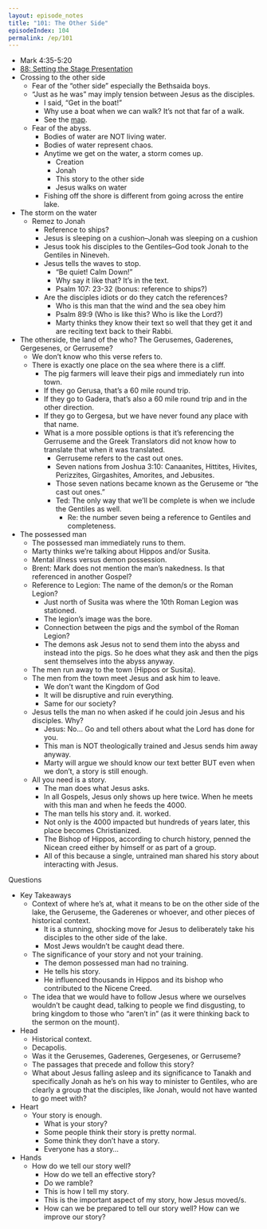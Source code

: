 ```yaml
---
layout: episode_notes
title: "101: The Other Side"
episodeIndex: 104
permalink: /ep/101
---
```


- Mark 4:35-5:20
- [88: Setting the Stage Presentation](https://bemadiscipleship.s3.us-east-2.amazonaws.com/BEMA+088+Setting+the+Stage.pdf)
- Crossing to the other side
  - Fear of the “other side” especially the Bethsaida boys.
  - “Just as he was” may imply tension between Jesus as the disciples.
    - I said, “Get in the boat!”
    - Why use a boat when we can walk? It’s not that far of a walk.
    - See the [map](https://bemadiscipleship.s3.us-east-2.amazonaws.com/BEMA+088+Setting+the+Stage.pdf).
  - Fear of the abyss.
    - Bodies of water are NOT living water.
    - Bodies of water represent chaos.
    - Anytime we get on the water, a storm comes up.
      - Creation
      - Jonah
      - This story to the other side
      - Jesus walks on water
    - Fishing off the shore is different from going across the entire lake.
- The storm on the water
  - Remez to Jonah
    - Reference to ships?
    - Jesus is sleeping on a cushion–Jonah was sleeping on a cushion
    - Jesus took his disciples to the Gentiles–God took Jonah to the Gentiles in Nineveh.
    - Jesus tells the waves to stop. 
      - “Be quiet! Calm Down!” 
      - Why say it like that? It’s in the text.
      - Psalm 107: 23-32 (bonus: reference to ships?)
    - Are the disciples idiots or do they catch the references?
      - Who is this man that the wind and the sea obey him
      - Psalm 89:9 (Who is like this? Who is like the Lord?)
      - Marty thinks they know their text so well that they get it and are reciting text back to their Rabbi.
- The otherside, the land of the who? The Gerusemes, Gaderenes, Gergesenes, or Gerruseme?
  - We don’t know who this verse refers to.
  - There is exactly one place on the sea where there is a cliff.
    - The pig farmers will leave their pigs and immediately run into town.
    - If they go Gerusa, that’s a 60 mile round trip.
    - If they go to Gadera, that’s also a 60 mile round trip and in the other direction. 
    - If they go to Gergesa, but we have never found any place with that name.
    - What is a more possible options is that it’s referencing the Gerruseme and the Greek Translators did not know how to translate that when it was translated.
      - Gerruseme refers to the cast out ones.
      - Seven nations from Joshua 3:10: Canaanites, Hittites, Hivites, Perizzites, Girgashites, Amorites, and Jebusites.
      - Those seven nations became known as the Geruseme or “the cast out ones.”
      - Ted: The only way that we’ll be complete is when we include the Gentiles as well.
        - Re: the number seven being a reference to Gentiles and completeness.
- The possessed man
  - The possessed man immediately runs to them.
  - Marty thinks we’re talking about Hippos and/or Susita.
  - Mental illness versus demon possession.
  - Brent: Mark does not mention the man’s nakedness. Is that referenced in another Gospel?
  - Reference to Legion: The name of the demon/s or the Roman Legion?
    - Just north of Susita was where the 10th Roman Legion was stationed.
    - The legion’s image was the bore.
    - Connection between the pigs and the symbol of the Roman Legion?
    - The demons ask Jesus not to send them into the abyss and instead into the pigs. So he does what they ask and then the pigs sent themselves into the abyss anyway.
  - The men run away to the town (Hippos or Susita).
  - The men from the town meet Jesus and ask him to leave.
    - We don’t want the Kingdom of God
    - It will be disruptive and ruin everything.
    - Same for our society?
  - Jesus tells the man no when asked if he could join Jesus and his disciples. Why?
    - Jesus: No… Go and tell others about what the Lord has done for you.
    - This man is NOT theologically trained and Jesus sends him away anyway.
    - Marty will argue we should know our text better BUT even when we don’t, a story is still enough.
  - All you need is a story. 
    - The man does what Jesus asks.
    - In all Gospels, Jesus only shows up here twice. When he meets with this man and when he feeds the 4000.
    - The man tells his story and. it. worked.
    - Not only is the 4000 impacted but hundreds of years later, this place becomes Christianized.
    - The Bishop of Hippos, according to church history, penned the Nicean creed either by himself or as part of a group.
    - All of this because a single, untrained man shared his story about interacting with Jesus.

Questions



- Key Takeaways
  - Context of where he’s at, what it means to be on the other side of the lake, the Geruseme, the Gaderenes or whoever, and other pieces of historical context. 
    - It is a stunning, shocking move for Jesus to deliberately take his disciples to the other side of the lake.
    - Most Jews wouldn’t be caught dead there.
  - The significance of your story and not your training.
    - The demon possessed man had no training.
    - He tells his story.
    - He influenced thousands in Hippos and its bishop who contributed to the Nicene Creed.
  - The idea that we would have to follow Jesus where we ourselves wouldn’t be caught dead, talking to people we find disgusting, to bring kingdom to those who “aren’t in” (as it were thinking back to the sermon on the mount).
- Head
  - Historical context.
  - Decapolis.
  - Was it the Gerusemes, Gaderenes, Gergesenes, or Gerruseme?
  - The passages that precede and follow this story?
  - What about Jesus falling asleep and its significance to Tanakh and specifically Jonah as he’s on his way to minister to Gentiles, who are clearly a group that the disciples, like Jonah, would not have wanted to go meet with?
- Heart
  - Your story is enough. 
    - What is your story? 
    - Some people think their story is pretty normal. 
    - Some think they don’t have a story. 
    - Everyone has a story…
- Hands
  - How do we tell our story well? 
    - How do we tell an effective story? 
    - Do we ramble? 
    - This is how I tell my story. 
    - This is the important aspect of my story, how Jesus moved/s. 
    - How can we be prepared to tell our story well? How can we improve our story?

